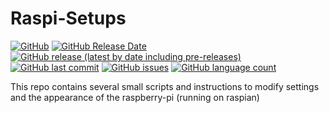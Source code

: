 # Raspi-Setups

[![GitHub](https://img.shields.io/github/license/TobiHatti/Raspi-Setups)](https://opensource.org/licenses/GPL-3.0)
[![GitHub Release Date](https://img.shields.io/github/release-date/TobiHatti/Raspi-Setups)](https://github.com/TobiHatti/Raspi-Setups/releases)
[![GitHub release (latest by date including pre-releases)](https://img.shields.io/github/v/release/TobiHatti/Raspi-Setups?include_prereleases)](https://github.com/TobiHatti/Raspi-Setups/releases)
[![GitHub last commit](https://img.shields.io/github/last-commit/TobiHatti/Raspi-Setups)](https://github.com/TobiHatti/Raspi-Setups/commits/master)
[![GitHub issues](https://img.shields.io/github/issues-raw/TobiHatti/Raspi-Setups)](https://github.com/TobiHatti/Raspi-Setups/issues)
[![GitHub language count](https://img.shields.io/github/languages/count/TobiHatti/Raspi-Setups)](https://github.com/TobiHatti/Raspi-Setups)

This repo contains several small scripts and instructions to modify settings and the appearance of the raspberry-pi (running on raspian)
